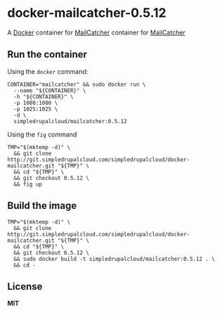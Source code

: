 # docker-mailcatcher-0.5.12

A [Docker](https://docker.com/) container for [MailCatcher](http://mailcatcher.me/) container for [MailCatcher](http://mailcatcher.me/)

## Run the container

Using the `docker` command:

    CONTAINER="mailcatcher" && sudo docker run \
      --name "${CONTAINER}" \
      -h "${CONTAINER}" \
      -p 1080:1080 \
      -p 1025:1025 \
      -d \
      simpledrupalcloud/mailcatcher:0.5.12
      
Using the `fig` command

    TMP="$(mktemp -d)" \
      && git clone http://git.simpledrupalcloud.com/simpledrupalcloud/docker-mailcatcher.git "${TMP}" \
      && cd "${TMP}" \
      && git checkout 0.5.12 \
      && fig up

## Build the image

    TMP="$(mktemp -d)" \
      && git clone http://git.simpledrupalcloud.com/simpledrupalcloud/docker-mailcatcher.git "${TMP}" \
      && cd "${TMP}" \
      && git checkout 0.5.12 \
      && sudo docker build -t simpledrupalcloud/mailcatcher:0.5.12 . \
      && cd -

## License

**MIT**
